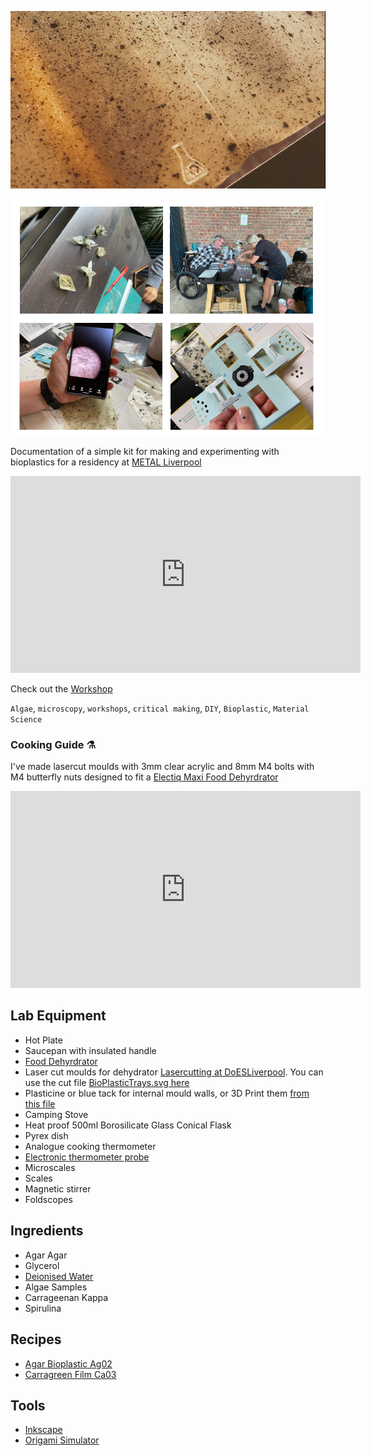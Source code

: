 
![Image of first batch of Carrageenan Kappa Bioplastic](images/FirstCook.png)

![Montage of 4 images from workshop Clockwise from Left, Close up of origami swan, rabbit, frog, flower, boat, Cooking bioplastic film, 140x of algal plastic sheet on a smartphone with materials in the background, Foldscope folding origami microscope with BioPlastic](images/WorkshopMontage.png) 

Documentation of a simple kit for making and experimenting with bioplastics for a residency at [METAL Liverpool](http://www.metalculture.com/about-us/liverpool/) 

<iframe width="560" height="315" src="https://www.youtube.com/embed/YKco4hxFj7g" title="YouTube video player" frameborder="0" allow="accelerometer; autoplay; clipboard-write; encrypted-media; gyroscope; picture-in-picture" allowfullscreen></iframe>

Check out the [Workshop](Workshop1.md)

`Algae`, `microscopy`, `workshops`, `critical making`, `DIY`, `Bioplastic`, `Material Science`

### Cooking Guide ⚗️ 

I've made lasercut moulds with 3mm clear acrylic and 8mm M4 bolts with M4 butterfly nuts designed to fit  a [Electiq Maxi Food Dehyrdrator](https://www.electriq.co.uk/p/edfd06/electriq-maxi-digital-food-dehydrator-with-6-collapsible-shelves-and-48-hour-timer) 

<iframe width="560" height="315" src="https://www.youtube.com/embed/FOFGfmVd0ps" title="YouTube video player" frameborder="0" allow="accelerometer; autoplay; clipboard-write; encrypted-media; gyroscope; picture-in-picture" allowfullscreen></iframe>


## Lab Equipment

 * Hot Plate
 * Saucepan with insulated handle
 * [Food Dehyrdrator](https://www.electriq.co.uk/p/edfd06/electriq-maxi-digital-food-dehydrator-with-6-collapsible-shelves-and-48-hour-timer)
 * Laser cut moulds for dehydrator [Lasercutting at DoESLiverpool](https://doesliverpool.com). You can use the cut file [BioPlasticTrays.svg here](https://github.com/cheapjack/AlgaeBioPlasticLab/blob/master/BioPlasticTrays.svg)
 * Plasticine or blue tack for internal mould walls, or 3D Print them [from this file](https://github.com/cheapjack/AlgaeBioPlasticLab/blob/master/AlgaeBioPlasticRingMould.stl)
 * Camping Stove
 * Heat proof 500ml Borosilicate Glass Conical Flask
 * Pyrex dish
 * Analogue cooking thermometer
 * [Electronic thermometer probe](https://gitlab.com/cheapjack/jacobtemperatureshrimp)
 * Microscales
 * Scales
 * Magnetic stirrer
 * Foldscopes

## Ingredients

 * Agar Agar
 * Glycerol
 * [Deionised Water](https://www.halfords.com/motoring/battery-maintenance/battery-accessories/halfords-essentials-battery-top-up-water-5l-665966.html) 
 * Algae Samples
 * Carrageenan Kappa
 * Spirulina

## Recipes

 * [Agar Bioplastic Ag02](https://materiom.org/recipe/41)
 * [Carragreen Film Ca03](https://materiom.org/recipe/206)

## Tools

 * [Inkscape](https://inkscape.org/)
 * [Origami Simulator](https://origamisimulator.org/)
